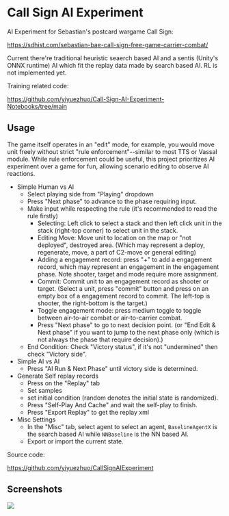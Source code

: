 # Call Sign AI Experiment

AI Experiment for Sebastian's postcard wargame Call Sign:

https://sdhist.com/sebastian-bae-call-sign-free-game-carrier-combat/

Current there're traditional heuristic seaerch based AI and a sentis (Unity's ONNX runtime) AI which fit the replay data made by search based AI. RL is not implemented yet.

Training related code:

https://github.com/yiyuezhuo/Call-Sign-AI-Experiment-Notebooks/tree/main


## Usage

The game itself operates in an "edit" mode, for example, you would move unit freely without strict "rule enforcement"--similar to most TTS or Vassal module. While rule enforcement could be useful, this project prioritizes AI experiment over a game for fun, allowing scenario editing to observe AI reactions.

- Simple Human vs AI
    - Select playing side from "Playing" dropdown
    - Press "Next phase" to advance to the phase requiring input.
    - Make input while respecting the rule (it's recommended to read the rule firstly)
        - Selecting: Left click to select a stack and then left click unit in the stack (right-top corner) to select unit in the stack.
        - Editing Move: Move unit to location on the map or "not deployed", destroyed area. (Which may represent a deploy, regenerate, move, a part of C2-move or general editing)
        - Adding a engagement record: press "+" to add a engagement record, which may represent an engagement in the engagement phase. Note shooter, target and mode require more assignment.
        - Commit: Commit unit to an engagement record as shooter or target. (Select a unit, press "commit" button and press on an empty box of a engagement record to commit. The left-top is shooter, the right-bottom is the target.)
        - Toggle engagement mode: press medium toggle to toggle between air-to-air combat or air-to-carrier combat.
        - Press "Next phase" to go to next decision point. (or "End Edit & Next phase" if you want to jump to the next phase only (which is not always the phase that require decision).)
    - End Condition: Check "Victory status", if it's not "undermined" then check "Victory side".
- Simple AI vs AI
    - Press "AI Run & Next Phase" until victory side is determined.
- Generate Self replay records
    - Press on the "Replay" tab
    - Set samples
    - set initial condition (random denotes the initial state is randomized).
    - Press "Self-Play And Cache" and wait the self-play to finish.
    - Press "Export Replay" to get the replay xml
- Misc Settings
    - In the "Misc" tab, select agent to select an agent, `BaselineAgentX` is the search based AI while `NNBaseline` is the NN based AI.
    - Export or import the current state.

Source code:

https://github.com/yiyuezhuo/CallSignAIExperiment

## Screenshots

<img src="https://img.itch.zone/aW1hZ2UvMzcwNTAzMy8yMjA0OTIxNy5wbmc=/original/ech5e8.png">